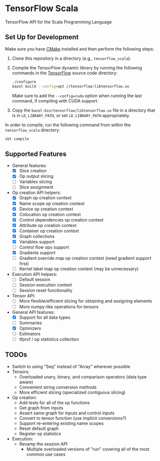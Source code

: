 # TensorFlow Scala

TensorFlow API for the Scala Programming Language

## Set Up for Development

Make sure you have [CMake](https://cmake.org/install/) installed and
then perform the following steps:
  1. Clone this repository in a directory (e.g., `tensorflow_scala`).
  2. Compile the TensorFlow dynamic library by running the following
     commands in the
     [TensorFlow](https://github.com/tensorflow/tensorflow) source code
     directory:

     ```bash
     ./configure
     bazel build --config=opt //tensorflow:libtensorflow.so
     ```

     Make sure to add the `--config=cuda` option when running the last
     command, if compiling with CUDA support.
  3. Copy the `bazel-bin/tensorflow/libtensorflow.so` file in a
     directory that is in `LD_LIBRARY_PATH`, or set `LD_LIBRARY_PATH`
     appropriately.

In order to compile, run the following command from within the
`tensorflow_scala` directory:

```bash
sbt compile
```

## Supported Features

- General features:
  - [x] Slice creation
  - [x] Op output slicing
  - [ ] Variables slicing
  - [ ] Slice assignment
- Op creation API helpers:
  - [x] Graph op creation context
  - [x] Name scope op creation context
  - [x] Device op creation context
  - [x] Colocation op creation context
  - [x] Control dependencies op creation context
  - [x] Attribute op creation context
  - [x] Container op creation context
  - [x] Graph collections
  - [x] Variables support
  - [ ] Control flow ops support
  - [x] Gradients support
  - [ ] Gradient override map op creation context (need gradient support first)
  - [ ] Kernel label map op creation context (may be unnecessary)
- Execution API helpers:
  - [ ] Default session
  - [ ] Session execution context
  - [ ] Session reset functionality
- Tensor API:
  - [ ] More flexible/efficient slicing for obtaining and assigning elements
  - [ ] More numpy-like operations for tensors
- General API features:
  - [x] Support for all data types.
  - [ ] Summaries
  - [x] Optimizers
  - [ ] Estimators
  - [ ] tfprof / op statistics collection

## TODOs

- Switch to using "Seq" instead of "Array" wherever possible
- Tensors:
  - Overloaded unary, binary, and comparison operators (data type aware)
  - Convenient string conversion methods
  - More efficient slicing (specialized contiguous slicing)
- Op creation:
  - Add tests for all of the op functions
  - Get graph from inputs
  - Assert same graph for inputs and control inputs
  - Convert to tensor function (use implicit conversions?)
  - Support re-entering existing name scopes
  - Reset default graph
  - Register op statistics
- Execution:
  - Revamp the session API
    - Multiple overloaded versions of "run" covering all of the most common use cases
